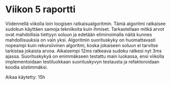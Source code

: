 # Viikon 5 raportti

Viidennellä viikolla loin loogisen ratkaisualgoritmin. Tämä algoritmi ratkaisee sudokun käyttäen samoja tekniikoita kuin ihmiset. Tarkastellaan mitkä arvot ovat mahdollisia tiettyyn soluun ja edetään eliminoimalla näitä kunnes mahdollisuuksia on vain yksi. Algoritmin suorituskyky on huomattavasti nopeampi kuin rekursiivinen algoritmi, koska jokaiseen soluun ei tarvitse tarkistaa jokaista arvoa. Aikaisempi 12ms ratkeava sudoku ratkesi nyt 3ms ajassa. Suorituskykyä on enimmäkseen testattu main luokassa, ensi viikolla implementoidaan testiluokkaan suorituskyvyn testausta ja refaktoroidaan koodia siistimmäksi.

Aikaa käytetty: 15h